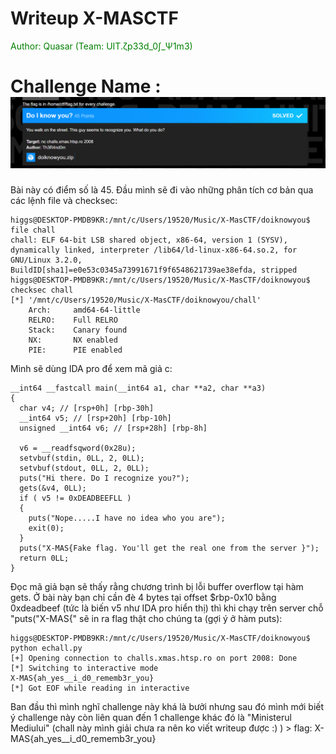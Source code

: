 # Writeup X-MASCTF 
<span style="color: green"> Author: Quasar (Team: UIT.ζp33d_0∫_Ψ1m3)</span>
# Challenge Name : ![screenshot](https://github.com/19520611/Writeup/raw/main/xmasCTF/img/doiknowyou1.PNG)
Bài này có điểm số là 45. Đầu mình sẽ đi vào những phân tích cơ bản qua các lệnh file và checksec:
```
higgs@DESKTOP-PMDB9KR:/mnt/c/Users/19520/Music/X-MasCTF/doiknowyou$ file chall
chall: ELF 64-bit LSB shared object, x86-64, version 1 (SYSV), dynamically linked, interpreter /lib64/ld-linux-x86-64.so.2, for GNU/Linux 3.2.0, BuildID[sha1]=e0e53c0345a73991671f9f6548621739ae38efda, stripped
higgs@DESKTOP-PMDB9KR:/mnt/c/Users/19520/Music/X-MasCTF/doiknowyou$ checksec chall
[*] '/mnt/c/Users/19520/Music/X-MasCTF/doiknowyou/chall'
    Arch:     amd64-64-little
    RELRO:    Full RELRO
    Stack:    Canary found
    NX:       NX enabled
    PIE:      PIE enabled
``` 

Mình sẽ dùng IDA pro để xem mã giả c:
```
__int64 __fastcall main(__int64 a1, char **a2, char **a3)
{
  char v4; // [rsp+0h] [rbp-30h]
  __int64 v5; // [rsp+20h] [rbp-10h]
  unsigned __int64 v6; // [rsp+28h] [rbp-8h]

  v6 = __readfsqword(0x28u);
  setvbuf(stdin, 0LL, 2, 0LL);
  setvbuf(stdout, 0LL, 2, 0LL);
  puts("Hi there. Do I recognize you?");
  gets(&v4, 0LL);
  if ( v5 != 0xDEADBEEFLL )
  {
    puts("Nope.....I have no idea who you are");
    exit(0);
  }
  puts("X-MAS{Fake flag. You'll get the real one from the server }");
  return 0LL;
}
```
Đọc mã giả bạn sẽ thấy rằng chương trình bị lỗi buffer overflow tại hàm gets. Ở bài này bạn chỉ cần đè 4 bytes tại offset $rbp-0x10 bằng 0xdeadbeef (tức là biến v5 như IDA pro hiển thị) thì khi chạy trên server chỗ "puts("X-MAS{" sẽ in ra flag thật cho chúng ta (gợi ý ở hàm puts):
```
higgs@DESKTOP-PMDB9KR:/mnt/c/Users/19520/Music/X-MasCTF/doiknowyou$ python echall.py
[+] Opening connection to challs.xmas.htsp.ro on port 2008: Done
[*] Switching to interactive mode
X-MAS{ah_yes__i_d0_rememb3r_you}
[*] Got EOF while reading in interactive
```
Ban đầu thì mình nghĩ challenge này khá là bưởi nhưng sau đó mình mới biết ý challenge này còn liên quan đến 1 challenge khác đó là "Ministerul Mediului" (chall này mình giải chưa ra nên ko viết writeup được :) )  > flag: X-MAS{ah_yes__i_d0_rememb3r_you}



